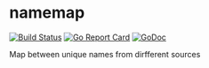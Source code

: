 # namemap
[![Build Status](https://travis-ci.org/fractalqb/namemap.svg)](https://travis-ci.org/fractalqb/namemap)
[![Go Report Card](https://goreportcard.com/badge/github.com/fractalqb/namemap)](https://goreportcard.com/report/github.com/fractalqb/namemap)
[![GoDoc](https://godoc.org/github.com/fractalqb/namemap?status.svg)](https://godoc.org/github.com/fractalqb/namemap)

Map between unique names from dirfferent sources
